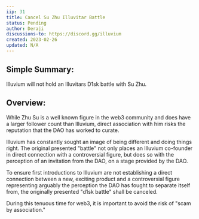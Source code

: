 ```yaml
---
iip: 31
title: Cancel Su Zhu Illuvitar Battle
status: Pending
author: Deraji
discussions-to: https://discord.gg/illuvium
created: 2023-02-26
updated: N/A
---
```


## Simple Summary:
Illuvium will not hold an Illuvitars D1sk battle with Su Zhu.

## Overview:
While Zhu Su is a well known figure in the web3 community and does have a larger follower count than Illuvium, direct association with him risks the reputation that the DAO has worked to curate.

Illuvium has constantly sought an image of being different and doing things right. The original presented "battle" not only places an Illuvium co-founder in direct connection with a controversial figure, but does so with the perception of an invitation from the DAO, on a stage provided by the DAO.

To ensure first introductions to Illuvium are not establishing a direct connection between a new, exciting product and a controversial figure representing arguably the perception the DAO has fought to separate itself from, the originally presented "d1sk battle" shall be canceled.

During this tenuous time for web3, it is important to avoid the risk of "scam by association."
